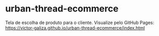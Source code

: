 # urban-thread-ecommerce
Tela de escolha de produto para o cliente.
Visualize pelo GitHub Pages: https://victor-galiza.github.io/urban-thread-ecommerce/index.html
